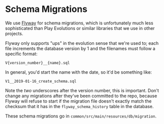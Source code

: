 Schema Migrations
=================

We use [Flyway](https://flywaydb.org/) for schema migrations, which is unfortunately
much less sophisticated than Play Evolutions or similar libraries that we use in other 
projects.

Flyway only supports "ups" in the evolution sense that we're used to; each file increments
the database version by 1 and the filenames must follow a specific format:

`V{version_number}__{name}.sql`

In general, you'd start the name with the date, so it'd be something like:

`V1__2019-01-16_create_schema.sql`

Note the *two* underscores after the version number, this is important. Don't change
any migrations after they've been committed to the repo, because Flyway will refuse to
start if the migration file doesn't exactly match the checksum that it has in the
`flyway_schema_history` table in the database.

These schema migrations go in `common/src/main/resources/db/migration`.
